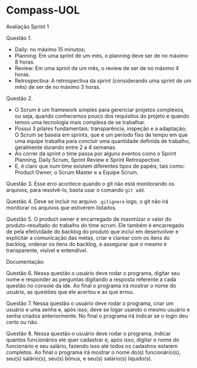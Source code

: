# Compass-UOL
Avaliação Sprint 1

Questão 1.
- Daily: no máximo 15 minutos;
- Planning: Em uma sprint de um mês, o planning deve ser de no máximo 8 horas.
- Review: Em uma sprint de um mês, o review de ser de no máximo 4 horas.
- Retrospectiva: A retrospectiva da sprint (considerando uma sprint de um mês) de ser de no máximo 3 horas.

Questão 2.
- O Scrum é um framework simples para gerenciar projetos complexos, ou seja, quando conhecemos pouco dos requisitos do projeto e quando temos uma tecnologia mais complexa de se trabalhar.
- Possui 3 pilares fundamentais: transparência, inspeção e a adaptação;
O Scrum se baseia em sprints, que é um período fixo de tempo em que uma equipe trabalha para concluir uma quantidade definida de trabalho, geralmente durando entre 2 a 4 semanas.
- Ao correr da sprint o time passa por alguns eventos como o Sprint Planning, Daily Scrum, Sprint Review e Sprint Retrospective.
- E, é claro que num time existem diferentes tipos de papéis, tais como: Product Owner, o Scrum Master e a Equipe Scrum.

Questão 3.
Esse erro acontece quando o git não está monitorando os arquivos, para resolvê-lo, basta usar o comando `git add`.

Questão 4.
Deve se incluir no arquivo `.gitignore` logo, o git não irá monitorar os arquivos que estiverem listados.

Questão 5.
O product owner é encarregado de maximizar o valor do produto-resultado do trabalho do time scrum. Ele também é encarregado de pela efetividade do backlog do produto que inclui em desenvolver e explicitar a comunicação das metas, criar e clarear com os itens do backlog, ordenar os itens do backlog, e assegurar que o mesmo é transparente, visível e entendível.

Documentação: 

Questão 6.
Nessa questão o usuário deve rodar o programa, digitar seu nome e responder as perguntas digitando a resposta referente a cada questão no console da ide.
Ao final o programa irá mostrar o nome do usuário, as questões que ele acertou e as que errou.

Questão 7. 
Nessa questão o usuário deve rodar o programa, criar um usuário e uma senha e, após isso, deve se logar usando o mesmo usuário e senha criados anteriormente. No final o programa irá indicar se o login deu certo ou não.

Questão 8.
Nessa questão o usuário deve rodar o programa, indicar quantos funcionários ele quer cadastrar e, após isso, digitar o nome do funcionário e seu salário, fazendo isso até todos os cadastros estarem completos. Ao final o programa irá mostrar o nome do(s) funcionário(s), seu(s) salário(s), seu(s) bônus, e seu(s) salário(s) líquido(s).
